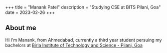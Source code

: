 +++
title = "Manank Patel"
description = "Studying CSE at BITS Pilani, Goa"
date = 2023-02-26
+++

## About me
Hi I'm Manank, from Ahmedabad, currently a third year student persuing my bachelors at [Birla Institute of Technology and Science - Pilani, Goa](https://beta.bits-pilani.ac.in/)


